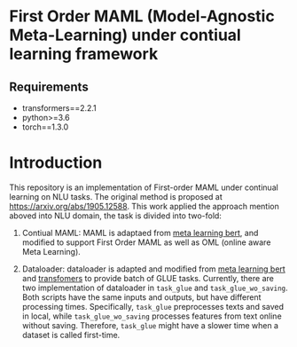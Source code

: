# First Order MAML (Model-Agnostic Meta-Learning) under contiual learning framework 

## Requirements
  - transformers==2.2.1
  - python>=3.6
  - torch==1.3.0

# Introduction
This repository is an implementation of First-order MAML under continual learning on NLU tasks. The original method is proposed at https://arxiv.org/abs/1905.12588. 
This work applied the approach mention aboved into NLU domain, the task is divided into two-fold:

1. Contiual MAML: MAML is adaptaed from [meta learning bert](https://github.com/mailong25/meta-learning-bert), and modified to support First Order MAML as well as OML (online aware Meta Learning). 

2. Dataloader: dataloader is adapted and modified from [meta learning bert](https://github.com/mailong25/meta-learning-bert) and [transfomers](https://github.com/huggingface/transformers) to provide batch of GLUE tasks. 
Currently, there are two implementation of dataloader in `task_glue` and `task_glue_wo_saving`. Both scripts have the same inputs and outputs, but have different processing times. Specifically, `task_glue` preprocesses texts and saved in local, while `task_glue_wo_saving` processes features from text online without saving. Therefore, `task_glue` might have a slower time when a dataset is called first-time. 
